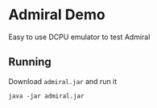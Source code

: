 # Admiral Demo

Easy to use DCPU emulator to test Admiral

## Running

Download `admiral.jar` and run it

    java -jar admiral.jar
